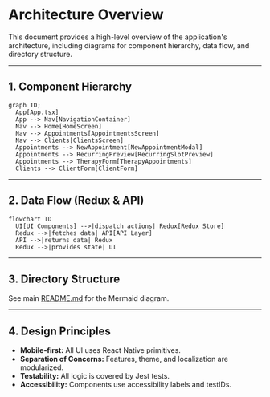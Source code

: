 # Architecture Overview

This document provides a high-level overview of the application's architecture, including diagrams for component hierarchy, data flow, and directory structure.

---

## 1. Component Hierarchy
```mermaid
graph TD;
  App[App.tsx]
  App --> Nav[NavigationContainer]
  Nav --> Home[HomeScreen]
  Nav --> Appointments[AppointmentsScreen]
  Nav --> Clients[ClientsScreen]
  Appointments --> NewAppointment[NewAppointmentModal]
  Appointments --> RecurringPreview[RecurringSlotPreview]
  Appointments --> TherapyForm[TherapyAppointments]
  Clients --> ClientForm[ClientForm]
```

---

## 2. Data Flow (Redux & API)
```mermaid
flowchart TD
  UI[UI Components] -->|dispatch actions| Redux[Redux Store]
  Redux -->|fetches data| API[API Layer]
  API -->|returns data| Redux
  Redux -->|provides state| UI
```

---

## 3. Directory Structure
See main [README.md](README.md) for the Mermaid diagram.

---

## 4. Design Principles
- **Mobile-first:** All UI uses React Native primitives.
- **Separation of Concerns:** Features, theme, and localization are modularized.
- **Testability:** All logic is covered by Jest tests.
- **Accessibility:** Components use accessibility labels and testIDs.
